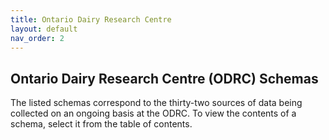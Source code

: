 ```yaml
---
title: Ontario Dairy Research Centre
layout: default
nav_order: 2
---
```


## Ontario Dairy Research Centre (ODRC) Schemas

The listed schemas correspond to the thirty-two sources of data being collected on an ongoing basis at the ODRC. To view the contents of a schema, select it from the table of contents. 
